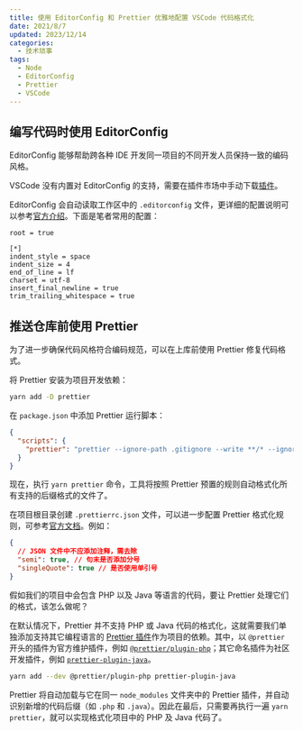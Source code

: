 ```yaml
---
title: 使用 EditorConfig 和 Prettier 优雅地配置 VSCode 代码格式化
date: 2021/8/7
updated: 2023/12/14
categories:
  - 技术琐事
tags:
  - Node
  - EditorConfig
  - Prettier
  - VSCode
---
```


## 编写代码时使用 EditorConfig

EditorConfig 能够帮助跨各种 IDE 开发同一项目的不同开发人员保持一致的编码风格。

VSCode 没有内置对 EditorConfig 的支持，需要在插件市场中手动下载[插件](https://marketplace.visualstudio.com/items?itemName=EditorConfig.EditorConfig)。

EditorConfig 会自动读取工作区中的 `.editorconfig` 文件，更详细的配置说明可以参考[官方介绍](https://editorconfig-specification.readthedocs.io/)。下面是笔者常用的配置：

```editorconfig
root = true

[*]
indent_style = space
indent_size = 4
end_of_line = lf
charset = utf-8
insert_final_newline = true
trim_trailing_whitespace = true
```

## 推送仓库前使用 Prettier

为了进一步确保代码风格符合编码规范，可以在上库前使用 Prettier 修复代码格式。

将 Prettier 安装为项目开发依赖：

```bash
yarn add -D prettier
```

在 `package.json` 中添加 Prettier 运行脚本：

```json
{
  "scripts": {
    "prettier": "prettier --ignore-path .gitignore --write **/* --ignore-unknown"
  }
}
```

现在，执行 `yarn prettier` 命令，工具将按照 Prettier 预置的规则自动格式化所有支持的后缀格式的文件了。

在项目根目录创建 `.prettierrc.json` 文件，可以进一步配置 Prettier 格式化规则，可参考[官方文档](https://prettier.io/docs/en/options.html)。例如：

```json
{
  // JSON 文件中不应添加注释，需去除
  "semi": true, // 句末是否添加分号
  "singleQuote": true // 是否使用单引号
}
```

假如我们的项目中会包含 PHP 以及 Java 等语言的代码，要让 Prettier 处理它们的格式，该怎么做呢？

在默认情况下，Prettier 并不支持 PHP 或 Java 代码的格式化，这就需要我们单独添加支持其它编程语言的 [Prettier 插件](https://prettier.io/docs/en/plugins.html)作为项目的依赖。其中，以 `@prettier` 开头的插件为官方维护插件，例如 [`@prettier/plugin-php`](https://github.com/prettier/plugin-php)；其它命名插件为社区开发插件，例如 [`prettier-plugin-java`](https://github.com/jhipster/prettier-java)。

```bash
yarn add --dev @prettier/plugin-php prettier-plugin-java
```

Prettier 将自动加载与它在同一 `node_modules` 文件夹中的 Prettier 插件，并自动识别新增的代码后缀（如 `.php` 和 `.java`）。因此在最后，只需要再执行一遍 `yarn prettier`，就可以实现格式化项目中的 PHP 及 Java 代码了。
